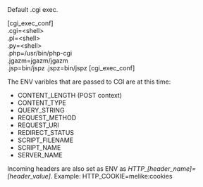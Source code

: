 <html>
<body>
Default .cgi exec.<p/>

[cgi_exec_conf]<br/>
.cgi=&lt;shell&gt;<br/>
.pl=&lt;shell&gt;<br/>
.py=&lt;shell&gt;<br/>
.php=/usr/bin/php-cgi<br/>
.jgazm=jgazm/jgazm<br/>
.jsp=bin/jspz
.jspz=bin/jspz
[cgi_exec_conf]<br/>


The ENV varibles that are passed to CGI are at this time:

<ul>
<li>CONTENT_LENGTH (POST context)</li>
<li>CONTENT_TYPE</li>
<li>QUERY_STRING</li>
<li>REQUEST_METHOD</li>
<li>REQUEST_URI</li>
<li>REDIRECT_STATUS</li>
<li>SCRIPT_FILENAME</li>
<li>SCRIPT_NAME</li>
<li>SERVER_NAME</li>
</ul>

Incoming headers are also set as ENV as <i>HTTP_[header_name]=[header_value]</i>.
Example: HTTP_COOKIE=melike:cookies

</body>
</html>
